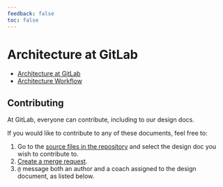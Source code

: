 ```yaml
---
feedback: false
toc: false
---
```


# Architecture at GitLab

- [Architecture at GitLab](https://handbook.gitlab.com/handbook/engineering/architecture/)
- [Architecture Workflow](https://handbook.gitlab.com/handbook/engineering/architecture/workflow/)

## Contributing

At GitLab, everyone can contribute, including to our design docs.

If you would like to contribute to any of these documents, feel free to:

1. Go to the [source files in the repository](https://gitlab.com/gitlab-org/gitlab/tree/master/doc/architecture/blueprints)
   and select the design doc you wish to contribute to.
1. [Create a merge request](../development/contributing/merge_request_workflow.md).
1. `@` message both an author and a coach assigned to the design document, as listed below.
